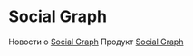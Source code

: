 # Social Graph

Новости о <a href="https://t.me/social_graph_osint">Social Graph</a>
Продукт <a href="https://t.me/friendly_graph_bot">Social Graph</a>
